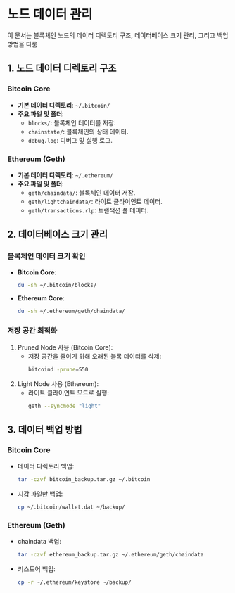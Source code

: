 # 노드 데이터 관리

이 문서는 블록체인 노드의 데이터 디렉토리 구조, 데이터베이스 크기 관리, 그리고 백업 방법을 다룸


## **1. 노드 데이터 디렉토리 구조**

### **Bitcoin Core**
- **기본 데이터 디렉토리**: `~/.bitcoin/`
- **주요 파일 및 폴더**:
  - `blocks/`: 블록체인 데이터를 저장.
  - `chainstate/`: 블록체인의 상태 데이터.
  - `debug.log`: 디버그 및 실행 로그.

### **Ethereum (Geth)**
- **기본 데이터 디렉토리**: `~/.ethereum/`
- **주요 파일 및 폴더**:
  - `geth/chaindata/`: 블록체인 데이터 저장.
  - `geth/lightchaindata/`: 라이트 클라이언트 데이터.
  - `geth/transactions.rlp`: 트랜잭션 풀 데이터.



## **2. 데이터베이스 크기 관리**

### **블록체인 데이터 크기 확인**
- **Bitcoin Core**:
   ```bash
   du -sh ~/.bitcoin/blocks/
   ```

- **Ethereum Core**:
   ```bash
   du -sh ~/.ethereum/geth/chaindata/
   ```

### **저장 공간 최적화**
1. Pruned Node 사용 (Bitcoin Core):
   - 저장 공간을 줄이기 위해 오래된 블록 데이터를 삭제:
      ```bash
      bitcoind -prune=550
      ```
1. Light Node 사용 (Ethereum):
   - 라이트 클라이언트 모드로 실행:
      ```bash
      geth --syncmode "light"
      ```

## **3. 데이터 백업 방법**

### **Bitcoin Core**
- 데이터 디렉토리 백업:
   ```bash
   tar -czvf bitcoin_backup.tar.gz ~/.bitcoin
   ```

- 지갑 파일만 백업:
   ```bash
   cp ~/.bitcoin/wallet.dat ~/backup/
   ```

### **Ethereum (Geth)**
- chaindata 백업:
   ```bash
   tar -czvf ethereum_backup.tar.gz ~/.ethereum/geth/chaindata
   ```

- 키스토어 백업:
   ```bash
   cp -r ~/.ethereum/keystore ~/backup/
   ```